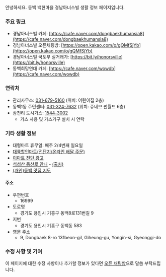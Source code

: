 안녕하세요. 동백 백현마을 경남아너스빌 생활 정보 페이지입니다.

### 주요 링크

- 경남아너스빌 카페: [https://cafe.naver.com/dongbaekhumansia8](https://cafe.naver.com/dongbaekhumansia8)
- 경남아너스빌 오픈채팅방: [https://open.kakao.com/o/gQMfSjYb](https://open.kakao.com/o/gQMfSjYb)
- 경남아너스빌 국토부 실거래가: [https://bit.ly/honorsville](https://bit.ly/honorsville)
- 동백희망연대 카페: [https://cafe.naver.com/wowdb](https://cafe.naver.com/wowdb)

### 연락처
- 관리사무소: <a href="tel:+8231-679-5160">031-679-5160</a> (위치: 어린이집 2층)
- 동백1동 주민센터: <a href="tel:+8231-324-7632">031-324-7632</a> (위치: 쥬네브 썬월드 6층)
- 삼천리 도시가스: <a href="tel:1544-3002">1544-3002</a>
  - 가스 사용 및 가스기구 설치 시 연락

### 기타 생활 정보
- 대형마트 휴무일: 매주 2/4번째 일요일
- [대륙할인마트(전단지/온라인 배달 주문)](https://m.posk.kr/c/a/ANIAOX)
- [이마트 전단 광고](https://emartapp.emart.com/leaflet/leafletView_EL.do?&image_pop=true)
- [석성산 등산로 안내](https://user-images.githubusercontent.com/58725292/144945449-5697507a-cbe0-401b-b00f-c31c8e47d07d.png)  -  [(출처)](https://m.blog.daum.net/parthenon/6333519)
- [(개인)동백 맛집 지도](https://bit.ly/dongbaek-food)


#### 주소
 - 우편번호
   - 16999
 - 도로명
   - 경기도 용인시 기흥구 동백8로131번길 9
 - 지번
   - 경기도 용인시 기흥구 동백동 583
 - 영문 주소
   - 9, Dongbaek 8-ro 131beon-gil, Giheung-gu, Yongin-si, Gyeonggi-do


### 수정 사항 및 기여

이 페이지에 대한 수정 사항이나 추가할 정보가 있다면 [오픈 채팅방](https://open.kakao.com/o/gQMfSjYb)으로 말씀 부탁드립니다.
